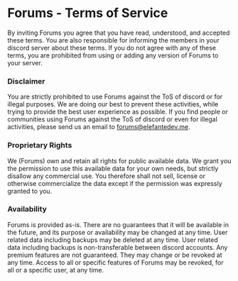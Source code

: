 # Forums - Terms of Service

By inviting Forums you agree that you have read, understood, and accepted these terms. You are also responsible for informing the members in your discord server about these terms. If you do not agree with any of these terms, you are prohibited from using or adding any version of Forums to your server.

### Disclaimer

You are strictly prohibited to use Forums against the ToS of discord or for illegal purposes. We are doing our best to prevent these activities, while trying to provide the best user experience as possible. If you find people or communities using Forums against the ToS of discord or even for illegal activities, please send us an email to forums@elefantedev.me.

### Proprietary Rights

We (Forums) own and retain all rights for public available data. We grant you the permission to use this available data for your own needs, but strictly disallow any commercial use. You therefore shall not sell, license or otherwise commercialize the data except if the permission was expressly granted to you.

### Availability

Forums is provided as-is. There are no guarantees that it will be available in the future, and its purpose or availability may be changed at any time.
User related data including backups may be deleted at any time.
User related data including backups is non-transferable between discord accounts.
Any premium features are not guaranteed. They may change or be revoked at any time.
Access to all or specific features of Forums may be revoked, for all or a specific user, at any time.
